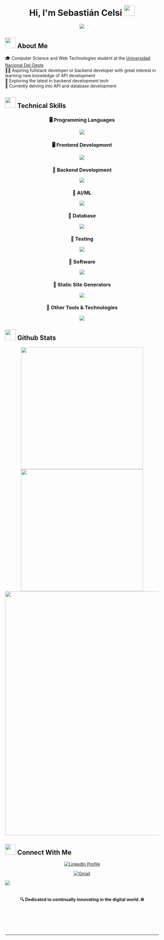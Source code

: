 <h1 align="center"><b>Hi, I'm Sebastián Celsi </b><img src="https://media.giphy.com/media/hvRJCLFzcasrR4ia7z/giphy.gif" width="35"></h1>

<p align="center">
  <a href="https://github.com/DenverCoder1/readme-typing-svg"><img src="https://readme-typing-svg.herokuapp.com?font=Time+New+Roman&color=cyan&size=25&center=true&vCenter=true&width=600&height=100&lines=;Self-taught+Full-Stack+Developer,;Computer+Science+Student,;Love+to+learn+new+stuffs"></a>
</p>
	
##  <img src="https://media.giphy.com/media/Lqo3UBlXeHwZDoebKX/giphy.gif" width="35"> <b> About Me </b>

🎓 Computer Science and Web Technologies student at the [Universidad Nacional Del Oeste](https://uno.edu.ar)<br>
🕵️‍♂️ Aspiring fullstack developer or backend developer with great interest in learning new knowledge of API development<br>
🚀 Exploring the latest in backend development tech<br>
🧩 Currently delving into API and database development<br>

## <img src="https://media.giphy.com/media/bCBZaPWhl515tcyVjo/giphy.gif" width="35"> <b> Technical Skills </b>

<div align="center">
  <h3>🖥️ Programming Languages</h3>
  <a href="https://skillicons.dev">
    <img src="https://skillicons.dev/icons?i=c,java,javascript,typescript,python" />
  </a>
</div>

<div align="center">
  <h3>🖥️ Frontend Development</h3>
  <a href="https://skillicons.dev">
    <img src="https://skillicons.dev/icons?i=react,html,css,sass,tailwind,materialui" />
  </a>
</div>

<div align="center">
  <h3>🧰 Backend Development</h3>
  <a href="https://skillicons.dev">
    <img src="https://skillicons.dev/icons?i=nodejs,expressjs" />
  </a>
</div>

<div align="center">
  <h3>🧰 AI/ML</h3>
  <a href="https://skillicons.dev">
    <img src="https://skillicons.dev/icons?i=opencv" />
  </a>
</div>

<div align="center">
  <h3>🧰 Database</h3>
  <a href="https://skillicons.dev">
    <img src="https://skillicons.dev/icons?i=mongodb,mysql,postgresql" />
  </a>
</div>

<div align="center">
  <h3>🧰 Testing</h3>
  <a href="https://skillicons.dev">
    <img src="https://skillicons.dev/icons?i=jest" />
  </a>
</div>

<div align="center">
  <h3>🧰 Software</h3>
  <a href="https://skillicons.dev">
    <img src="https://skillicons.dev/icons?i=ai,photoshop" />
  </a>
</div>

<div align="center">
  <h3>🧰 Static Site Generators</h3>
  <a href="https://skillicons.dev">
    <img src="https://skillicons.dev/icons?i=nextjs,netlify" />
  </a>
</div>

<div align="center">
  <h3>🧰 Other Tools & Technologies</h3>
  <a href="https://skillicons.dev">
    <img src="https://skillicons.dev/icons?i=linux,git,vscode,eclipse,npm,debian,windows" />
  </a>
</div>

## <img src="https://media.giphy.com/media/iY8CRBdQXODJSCERIr/giphy.gif" width="35"><b> Github Stats </b>

<div align="center">
  <a href="https://github.com/sebastianc94">
    <img src="https://github-readme-stats.vercel.app/api?username=sebastianc94&show_icons=true&theme=radical&hide_border=true&count_private=true" width="400" />
  </a>
  <a href="https://github.com/sebastianc94">
    <img src="https://github-readme-stats.vercel.app/api/top-langs/?username=sebastianc94&theme=radical&show_icons=true&hide_border=true&layout=compact" width="400" />
  </a>
  <br />
  <a href="https://github.com/sebastianc94">
    <img src="https://github-readme-streak-stats.herokuapp.com/?user=sebastianc94&theme=radical&hide_border=true" width="800" />
  </a>
</div>

## <img src="https://media.giphy.com/media/0ZPkxtbBrLvpNkPu1v/giphy.gif" width="35"> <b> Connect With Me </b>

<p align="center">
  <a href="https://www.linkedin.com/in/sebastian-celsi/" target="_blank">
    <img src="https://img.shields.io/badge/LinkedIn-Sebastián_Celsi-blue?style=for-the-badge&logo=linkedin" alt="LinkedIn Profile"/>
  </a>
</p>
<p align="center">
<a href="mailto:sebastian.celsi@gmail.com" target="_blank">
    <img src="https://img.shields.io/badge/Email-sebastian.celsi@gmail.com-d14836?style=for-the-badge&logo=gmail&logoColor=white" alt="Gmail"/>
  </a>
</p>

<img src="https://user-images.githubusercontent.com/73097560/115834477-dbab4500-a447-11eb-908a-139a6edaec5c.gif"><br><br>
<h4 align="center">🔍 Dedicated to continually innovating in the digital world. 🌐</h4>
</div>
<br>
<br>
<br>
<br>

---

<br>
